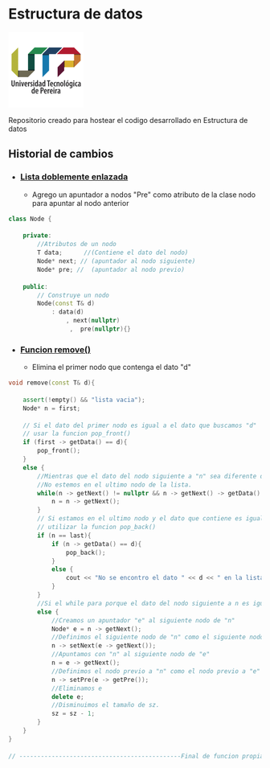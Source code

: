 # Estructura de datos

<img src="img/utp.png" alt="Logo UTP" width="150" height="150"> 

Repositorio creado para hostear el codigo desarrollado en Estructura de
datos 

## Historial de cambios

- ### [Lista doblemente enlazada](https://github.com/SanssSep/Data/commit/d5011dcea11a356b56c6cff5c48e03eb9b4217cd)
	- Agrego un apuntador a nodos "Pre" como atributo de la clase nodo para apuntar al nodo anterior     						

``` c++ 
class Node {

	private:
		//Atributos de un nodo
		T data;      //(Contiene el dato del nodo)
		Node* next; // (apuntador al nodo siguiente)
		Node* pre; //  (apuntador al nodo previo)

	public:
		// Construye un nodo
		Node(const T& d) 
			: data(d)
				, next(nullptr)
				 ,	pre(nullptr){}


```
- ### [Funcion remove()](https://github.com/SanssSep/Data/commit/fce6b16f298c671df82267dfd4cb08bd2a39bcff)
	- Elimina el primer nodo que contenga el dato "d"

```c++
void remove(const T& d){

	assert(!empty() && "lista vacia");
	Node* n = first;

	// Si el dato del primer nodo es igual a el dato que buscamos "d" 
	// usar la funcion pop_front()
	if (first -> getData() == d){
		pop_front();
	}
	else {
		//Mientras que el dato del nodo siguiente a "n" sea diferente del dato que buscamos "d" y
		//No estemos en el ultimo nodo de la lista.
		while(n -> getNext() != nullptr && n -> getNext() -> getData() != d) {
			n = n -> getNext();
		}
		// Si estamos en el ultimo nodo y el dato que contiene es igual al dato "d" que buscamos
		// utilizar la funcion pop_back()
		if (n == last){
			if (n -> getData() == d){					
				pop_back();
			}
			else {
				cout << "No se encontro el dato " << d << " en la lista :C";
			}
		}
		//Si el while para porque el dato del nodo siguiente a n es igual que el dato "d" que buscamos
		else {
			//Creamos un apuntador "e" al siguiente nodo de "n"
			Node* e = n -> getNext();
			//Definimos el siguiente nodo de "n" como el siguiente nodo de "e"
			n -> setNext(e -> getNext());
			//Apuntamos con "n" al siguiente nodo de "e"
			n = e -> getNext();
			//Definimos el nodo previo a "n" como el nodo previo a "e"
			n -> setPre(e -> getPre());
			//Eliminamos e
			delete e;
			//Disminuimos el tamaño de sz.
			sz = sz - 1;
		}
	}
}

// ---------------------------------------------Final de funcion propia

```
